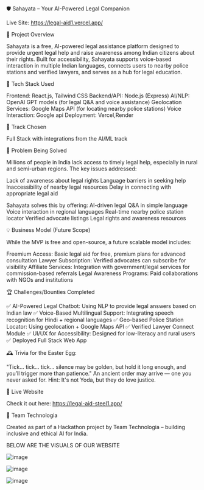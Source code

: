 🛡 Sahayata – Your AI-Powered Legal Companion

Live Site: https://legal-aid1.vercel.app/

📌 Project Overview

Sahayata is a free, AI-powered legal assistance platform designed to provide urgent legal help and raise awareness among Indian citizens about their rights. Built for accessibility, Sahayata supports voice-based interaction in multiple Indian languages, connects users to nearby police stations and verified lawyers, and serves as a hub for legal education.

🔧 Tech Stack Used

Frontend: React.js, Tailwind CSS
Backend/API: Node.js (Express) 
AI/NLP: OpenAI GPT models (for legal Q&A and voice assistance)
Geolocation Services: Google Maps API (for locating nearby police stations)
Voice Interaction: Google api
Deployment: Vercel,Render

🎯 Track Chosen

Full Stack with integrations from the AI/ML track

🚨 Problem Being Solved

Millions of people in India lack access to timely legal help, especially in rural and semi-urban regions. The key issues addressed:

Lack of awareness about legal rights
Language barriers in seeking help
Inaccessibility of nearby legal resources
Delay in connecting with appropriate legal aid

Sahayata solves this by offering:
AI-driven legal Q&A in simple language
Voice interaction in regional languages
Real-time nearby police station locator
Verified advocate listings
Legal rights and awareness resources

💡 Business Model (Future Scope)

While the MVP is free and open-source, a future scalable model includes:

Freemium Access: Basic legal aid for free, premium plans for advanced consultation
Lawyer Subscription: Verified advocates can subscribe for visibility
Affiliate Services: Integration with government/legal services for commission-based referrals
Legal Awareness Programs: Paid collaborations with NGOs and institutions

🏆 Challenges/Bounties Completed

✅ AI-Powered Legal Chatbot: Using NLP to provide legal answers based on Indian law
✅ Voice-Based Multilingual Support: Integrating speech recognition for Hindi + regional languages
✅ Geo-based Police Station Locator: Using geolocation + Google Maps API
✅ Verified Lawyer Connect Module
✅ UI/UX for Accessibility: Designed for low-literacy and rural users
✅ Deployed Full Stack Web App

🕰️ Trivia for the Easter Egg:

"Tick... tick... tick... silence may be golden, but hold it long enough, and you’ll trigger more than patience."
An ancient order may arrive — one you never asked for.
Hint: It's not Yoda, but they do love justice.

🚀 Live Website

Check it out here:
https://legal-aid-steel1.app/

🤝 Team Technologia

Created as part of a Hackathon project by Team Technologia – building inclusive and ethical AI for India.

BELOW ARE THE VISUALS OF OUR WEBSITE 

![image](https://github.com/user-attachments/assets/61900aed-c32f-4ec4-b4d3-e9204d8eb44c)


![image](https://github.com/user-attachments/assets/5574c842-4698-4de8-b174-6bef6d443dab)


![image](https://github.com/user-attachments/assets/fa3d61c4-2b67-4129-9ed1-bfb08e51ca70)
